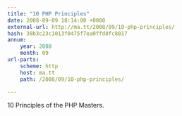 ```yaml
---
title: "10 PHP Principles"
date: 2008-09-09 18:14:00 +0000
external-url: http://ma.tt/2008/09/10-php-principles/
hash: 38b3c23c1013f0475f7ea0ffd8fc8017
annum:
    year: 2008
    month: 09
url-parts:
    scheme: http
    host: ma.tt
    path: /2008/09/10-php-principles/

---
```


10 Principles of the PHP Masters.

